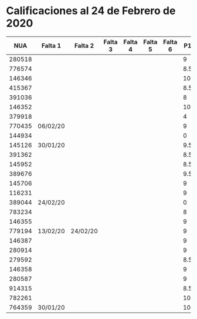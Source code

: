 # Calificaciones al 24 de Febrero de 2020

| NUA    | Falta 1  | Falta 2  | Falta 3 | Falta 4 | Falta 5 | Falta 6 | P1  |
|--------|----------|----------|---------|---------|---------|---------|-----|
| 280518 |          |          |         |         |         |         | 9   |
| 776574 |          |          |         |         |         |         | 8.5 |
| 146346 |          |          |         |         |         |         | 10  |
| 415367 |          |          |         |         |         |         | 8.5 |
| 391036 |          |          |         |         |         |         | 8   |
| 146352 |          |          |         |         |         |         | 10  |
| 379918 |          |          |         |         |         |         | 4   |
| 770435 | 06/02/20 |          |         |         |         |         | 9   |
| 144934 |          |          |         |         |         |         | 0   |
| 145126 | 30/01/20 |          |         |         |         |         | 9.5 |
| 391362 |          |          |         |         |         |         | 8.5 |
| 145952 |          |          |         |         |         |         | 8.5 |
| 389676 |          |          |         |         |         |         | 9.5 |
| 145706 |          |          |         |         |         |         | 9   |
| 116231 |          |          |         |         |         |         | 9   |
| 389044 | 24/02/20 |          |         |         |         |         | 0   |
| 783234 |          |          |         |         |         |         | 8   |
| 146355 |          |          |         |         |         |         | 9   |
| 779194 | 13/02/20 | 24/02/20 |         |         |         |         | 9   |
| 146387 |          |          |         |         |         |         | 9   |
| 280914 |          |          |         |         |         |         | 9   |
| 279592 |          |          |         |         |         |         | 8.5 |
| 146358 |          |          |         |         |         |         | 9   |
| 280587 |          |          |         |         |         |         | 9   |
| 914315 |          |          |         |         |         |         | 8.5 |
| 782261 |          |          |         |         |         |         | 10  |
| 764359 | 30/01/20 |          |         |         |         |         | 10  |
